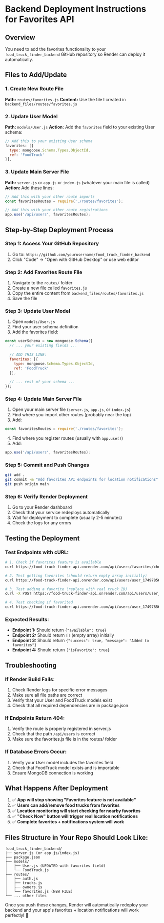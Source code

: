 # Backend Deployment Instructions for Favorites API

## Overview
You need to add the favorites functionality to your `food_truck_finder_backend` GitHub repository so Render can deploy it automatically.

## Files to Add/Update

### 1. Create New Route File
**Path:** `routes/favorites.js`
**Content:** Use the file I created in `backend_files/routes/favorites.js`

### 2. Update User Model
**Path:** `models/User.js`
**Action:** Add the `favorites` field to your existing User schema:
```javascript
// Add this to your existing User schema
favorites: [{
  type: mongoose.Schema.Types.ObjectId,
  ref: 'FoodTruck'
}],
```

### 3. Update Main Server File
**Path:** `server.js` or `app.js` or `index.js` (whatever your main file is called)
**Action:** Add these lines:
```javascript
// Add this with your other route imports
const favoritesRoutes = require('./routes/favorites');

// Add this with your other route registrations
app.use('/api/users', favoritesRoutes);
```

## Step-by-Step Deployment Process

### Step 1: Access Your GitHub Repository
1. Go to: `https://github.com/yourusername/food_truck_finder_backend`
2. Click "Code" → "Open with GitHub Desktop" or use web editor

### Step 2: Add Favorites Route File
1. Navigate to the `routes/` folder
2. Create a new file called `favorites.js`
3. Copy the entire content from `backend_files/routes/favorites.js`
4. Save the file

### Step 3: Update User Model
1. Open `models/User.js`
2. Find your user schema definition
3. Add the favorites field:
```javascript
const userSchema = new mongoose.Schema({
  // ... your existing fields ...
  
  // ADD THIS LINE:
  favorites: [{
    type: mongoose.Schema.Types.ObjectId,
    ref: 'FoodTruck'
  }],
  
  // ... rest of your schema ...
});
```

### Step 4: Update Main Server File
1. Open your main server file (`server.js`, `app.js`, or `index.js`)
2. Find where you import other routes (probably near the top)
3. Add:
```javascript
const favoritesRoutes = require('./routes/favorites');
```
4. Find where you register routes (usually with `app.use()`)
5. Add:
```javascript
app.use('/api/users', favoritesRoutes);
```

### Step 5: Commit and Push Changes
```bash
git add .
git commit -m "Add favorites API endpoints for location notifications"
git push origin main
```

### Step 6: Verify Render Deployment
1. Go to your Render dashboard
2. Check that your service redeploys automatically
3. Wait for deployment to complete (usually 2-5 minutes)
4. Check the logs for any errors

## Testing the Deployment

### Test Endpoints with cURL:

```bash
# 1. Check if favorites feature is available
curl https://food-truck-finder-api.onrender.com/api/users/favorites/check

# 2. Test getting favorites (should return empty array initially)
curl https://food-truck-finder-api.onrender.com/api/users/user_1749785616229/favorites

# 3. Test adding a favorite (replace with real truck ID)
curl -X POST https://food-truck-finder-api.onrender.com/api/users/user_1749785616229/favorites/REAL_TRUCK_ID

# 4. Test checking if favorited
curl https://food-truck-finder-api.onrender.com/api/users/user_1749785616229/favorites/check/REAL_TRUCK_ID
```

### Expected Results:
- **Endpoint 1:** Should return `{"available": true}`
- **Endpoint 2:** Should return `[]` (empty array) initially
- **Endpoint 3:** Should return `{"success": true, "message": "Added to favorites"}`
- **Endpoint 4:** Should return `{"isFavorite": true}`

## Troubleshooting

### If Render Build Fails:
1. Check Render logs for specific error messages
2. Make sure all file paths are correct
3. Verify that your User and FoodTruck models exist
4. Check that all required dependencies are in package.json

### If Endpoints Return 404:
1. Verify the route is properly registered in server.js
2. Check that the path `/api/users` is correct
3. Make sure the favorites.js file is in the routes/ folder

### If Database Errors Occur:
1. Verify your User model includes the favorites field
2. Check that FoodTruck model exists and is importable
3. Ensure MongoDB connection is working

## What Happens After Deployment

1. ✅ **App will stop showing "Favorites feature is not available"**
2. ✅ **Users can add/remove food trucks from favorites**
3. ✅ **Location monitoring will start checking for nearby favorites**
4. ✅ **"Check Now" button will trigger real location notifications**
5. ✅ **Complete favorites + notifications system will work**

## Files Structure in Your Repo Should Look Like:
```
food_truck_finder_backend/
├── server.js (or app.js/index.js)
├── package.json
├── models/
│   ├── User.js (UPDATED with favorites field)
│   └── FoodTruck.js
├── routes/
│   ├── auth.js
│   ├── trucks.js
│   ├── owners.js
│   └── favorites.js (NEW FILE)
└── ... other files
```

Once you push these changes, Render will automatically redeploy your backend and your app's favorites + location notifications will work perfectly! 🚀 